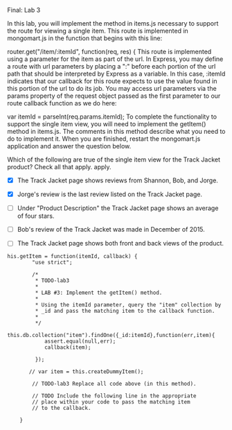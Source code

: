 Final: Lab 3

In this lab, you will implement the method in items.js necessary to support the route for viewing a single item. This route is implemented in mongomart.js in the function that begins with this line:

router.get("/item/:itemId", function(req, res) {
This route is implemented using a parameter for the item as part of the url. In Express, you may define a route with url parameters by placing a ":" before each portion of the url path that should be interpreted by Express as a variable. In this case, :itemId indicates that our callback for this route expects to use the value found in this portion of the url to do its job. You may access url parameters via the params property of the request object passed as the first parameter to our route callback function as we do here:

var itemId = parseInt(req.params.itemId);
To complete the functionality to support the single item view, you will need to implement the getItem() method in items.js. The comments in this method describe what you need to do to implement it. When you are finished, restart the mongomart.js application and answer the question below.

Which of the following are true of the single item view for the Track Jacket product? Check all that apply. apply.


- [X] The Track Jacket page shows reviews from Shannon, Bob, and Jorge.
- [X] Jorge's review is the last review listed on the Track Jacket page.
- [ ] Under "Product Description" the Track Jacket page shows an average of four stars.
- [ ] Bob's review of the Track Jacket was made in December of 2015.
- [ ] The Track Jacket page shows both front and back views of the product.


```
his.getItem = function(itemId, callback) {
        "use strict";

        /*
         * TODO-lab3
         *
         * LAB #3: Implement the getItem() method.
         *
         * Using the itemId parameter, query the "item" collection by
         * _id and pass the matching item to the callback function.
         *
         */
        this.db.collection("item").findOne({_id:itemId},function(err,item){
         	assert.equal(null,err);
         	callback(item);

         });

       // var item = this.createDummyItem();

        // TODO-lab3 Replace all code above (in this method).

        // TODO Include the following line in the appropriate
        // place within your code to pass the matching item
        // to the callback.
        
    }
```    
